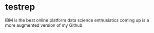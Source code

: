 # testrep
IBM is the best online platform data science enthusiatics
coming up is a more augmented version of my Github
